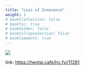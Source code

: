 ```yaml
---
title: "Loss of Innocence"
weight: 1
# bookFlatSection: false
# bookToc: true
# bookHidden: false
# bookCollapseSection: false
# bookComments: true
---
```


![](https://cdn.jsdelivr.net/gh/reiuyfan/imagehosting@main/blog/20210115135909087.jpg)

link: <https://hentai.cafe/hc.fyi/11281>